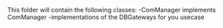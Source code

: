 This folder will contain the following classes:
-ComManager implements ComManager
-implementations of the DBGateways for you usecase